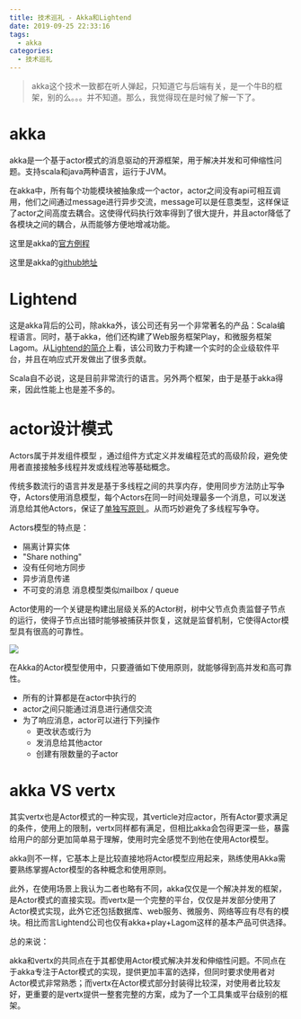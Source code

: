 ```yaml
---
title: 技术巡礼 - Akka和Lightend
date: 2019-09-25 22:33:16
tags:
  - akka
categories:
  - 技术巡礼
---
```


> akka这个技术一致都在听人弹起，只知道它与后端有关，是一个牛B的框架，别的么。。。并不知道。那么，我觉得现在是时候了解一下了。

<!-- more -->

# akka

akka是一个基于actor模式的消息驱动的开源框架，用于解决并发和可伸缩性问题。支持scala和java两种语言，运行于JVM。

在akka中，所有每个功能模块被抽象成一个actor，actor之间没有api可相互调用，他们之间通过message进行异步交流，message可以是任意类型，这样保证了actor之间高度去耦合。这使得代码执行效率得到了很大提升，并且actor降低了各模块之间的耦合，从而能够方便地增减功能。

这里是akka的[官方例程](https://developer.lightbend.com/guides/akka-quickstart-java/)

这里是akka的[github地址](https://developer.lightbend.com/guides/akka-quickstart-java/)

# Lightend

这是akka背后的公司，除akka外，该公司还有另一个非常著名的产品：Scala编程语言。同时，基于akka，他们还构建了Web服务框架Play，和微服务框架Lagom。从[Lightend的简介](https://www.lightbend.com/about-lightbend)上看，该公司致力于构建一个实时的企业级软件平台，并且在响应式开发做出了很多贡献。

Scala自不必说，这是目前非常流行的语言。另外两个框架，由于是基于akka得来，因此性能上也是差不多的。

# actor设计模式

 Actors属于并发组件模型 ，通过组件方式定义并发编程范式的高级阶段，避免使用者直接接触多线程并发或线程池等基础概念。

传统多数流行的语言并发是基于多线程之间的共享内存，使用同步方法防止写争夺，Actors使用消息模型，每个Actors在同一时间处理最多一个消息，可以发送消息给其他Actors，保证了[单独写原则 ](https://www.jdon.com/performance/singlewriter.html)。从而巧妙避免了多线程写争夺。

Actors模型的特点是：

  - 隔离计算实体
  - "Share nothing"
  - 没有任何地方同步
  - 异步消息传递
  - 不可变的消息 消息模型类似mailbox / queue

Actor使用的一个关键是构建出层级关系的Actor树，树中父节点负责监督子节点的运行，使得子节点出错时能够被捕获并恢复，这就是监督机制，它使得Actor模型具有很高的可靠性。

![](https://yqfile.alicdn.com/img_1aeb3f16f0f7045930299c586806561a.png)

在Akka的Actor模型使用中，只要遵循如下使用原则，就能够得到高并发和高可靠性。

- 所有的计算都是在actor中执行的
- actor之间只能通过消息进行通信交流
- 为了响应消息，actor可以进行下列操作
  -  更改状态或行为
  -  发消息给其他actor
  -  创建有限数量的子actor

# akka VS vertx

其实vertx也是Actor模式的一种实现，其verticle对应actor，所有Actor要求满足的条件，使用上的限制，vertx同样都有满足，但相比akka会包得更深一些，暴露给用户的部分更加简单易于理解，使用时完全感觉不到他在使用Actor模型。

akka则不一样，它基本上是比较直接地将Actor模型应用起来，熟练使用Akka需要熟练掌握Actor模型的各种概念和使用原则。

此外，在使用场景上我认为二者也略有不同，akka仅仅是一个解决并发的框架，是Actor模式的直接实现。而vertx是一个完整的平台，仅仅是并发部分使用了Actor模式实现，此外它还包括数据库、web服务、微服务、网络等应有尽有的模块。相比而言Lightend公司也仅有akka+play+Lagom这样的基本产品可供选择。

总的来说：

akka和vertx的共同点在于其都使用Actor模式解决并发和伸缩性问题。不同点在于akka专注于Actor模式的实现，提供更加丰富的选择，但同时要求使用者对Actor模式非常熟悉；而vertx在Actor模式部分封装得比较深，对使用者比较友好，更重要的是vertx提供一整套完整的方案，成为了一个工具集或平台级别的框架。

